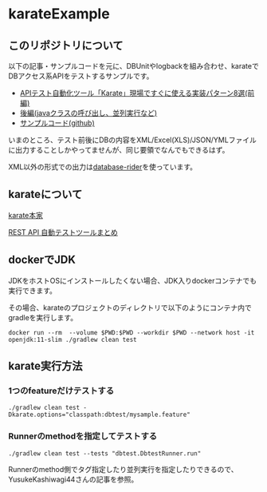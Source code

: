 # karateExample

## このリポジトリについて

以下の記事・サンプルコードを元に、DBUnitやlogbackを組み合わせ、karateでDBアクセス系APIをテストするサンプルです。

- [APIテスト自動化ツール「Karate」現場ですぐに使える実装パターン8選(前編)](https://note.com/shift_tech/n/n614cedcbe9d7)
- [後編(javaクラスの呼び出し、並列実行など)](https://note.com/shift_tech/n/n2588d2826f60)
- [サンプルコード(github)](https://github.com/YusukeKashiwagi44/KarateExample)

いまのところ、テスト前後にDBの内容をXML/Excel(XLS)/JSON/YMLファイルに出力することしかやってませんが、同じ要領でなんでもできるはず。

XML以外の形式での出力は[database-rider](https://database-rider.github.io/database-rider)を使っています。

## karateについて

[karate本家](https://github.com/karatelabs/karate)

[REST API 自動テストツールまとめ](https://qiita.com/os1ma/items/9eadcfb91fa26af762be)

## dockerでJDK
JDKをホストOSにインストールしたくない場合、JDK入りdockerコンテナでも実行できます。

その場合、karateのプロジェクトのディレクトリで以下のようにコンテナ内でgradleを実行します。
```
docker run --rm  --volume $PWD:$PWD --workdir $PWD --network host -it openjdk:11-slim ./gradlew clean test
```

## karate実行方法
### 1つのfeatureだけテストする
```
./gradlew clean test -Dkarate.options="classpath:dbtest/mysample.feature"
```

### Runnerのmethodを指定してテストする
```
./gradlew clean test --tests "dbtest.DbtestRunner.run"
```
Runnerのmethod側でタグ指定したり並列実行を指定したりできるので、YusukeKashiwagi44さんの記事を参照。

